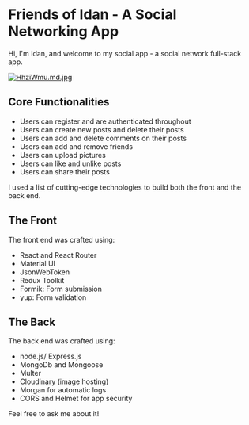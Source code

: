 # Friends of Idan - A Social Networking App

Hi, I'm Idan, and welcome to my social app - a social network full-stack app.

[![HhziWmu.md.jpg](https://iili.io/HhziWmu.md.jpg)](https://freeimage.host/i/HhziWmu)

## Core Functionalities

- Users can register and are authenticated throughout
- Users can create new posts and delete their posts
- Users can add and delete comments on their posts
- Users can add and remove friends
- Users can upload pictures
- Users can like and unlike posts
- Users can share their posts

I used a list of cutting-edge technologies to build both the front and the back end.

## The Front

The front end was crafted using:

- React and React Router
- Material UI
- JsonWebToken
- Redux Toolkit
- Formik: Form submission
- yup: Form validation

## The Back

The back end was crafted using:

- node.js/ Express.js
- MongoDb and Mongoose
- Multer
- Cloudinary (image hosting)
- Morgan for automatic logs
- CORS and Helmet for app security

Feel free to ask me about it!
